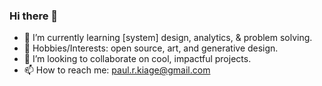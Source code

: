 ### Hi there 👋

- 🌱 I’m currently learning [system] design, analytics, & problem solving.
- 🐇 Hobbies/Interests: open source, art, and generative design.
- 🤝 I’m looking to collaborate on cool, impactful projects.
- 📫 How to reach me: paul.r.kiage@gmail.com

